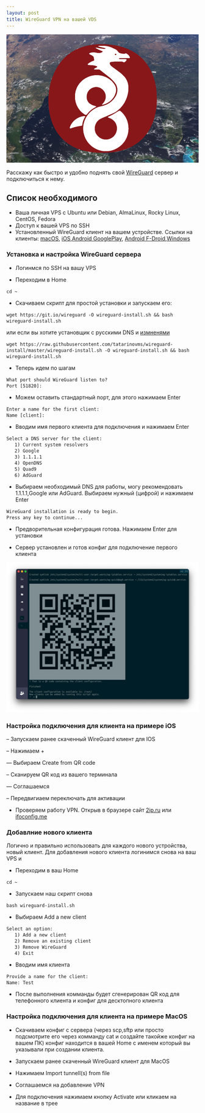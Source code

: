 ```yaml
---
layout: post
title: WireGuard VPN на вашей VDS
---
```

![](https://raw.githubusercontent.com/tatarinovms/tatarinovms.github.io/master/images/posts/WireGuard/logo.png)

Расскажу как быстро и удобно поднять свой [WireGuard](https://www.wireguard.com/) сервер и подключиться к нему.

## Список необходимого 
- Ваша личная VPS c Ubuntu или Debian, AlmaLinux, Rocky Linux, CentOS, Fedora
- Доступ к вашей VPS по SSH
- Установленный WireGuard клиент на вашем устройстве. 
Ссылки на клиенты: [macOS](https://itunes.apple.com/us/app/wireguard/id1451685025?ls=1&mt=12), [iOS](https://itunes.apple.com/us/app/wireguard/id1441195209?ls=1&mt=8),[Android GooglePlay](https://play.google.com/store/apps/details?id=com.wireguard.android), [Android F-Droid](https://f-droid.org/en/packages/com.wireguard.android/),[Windows](https://download.wireguard.com/windows-client/)

### Установка и настройка WireGuard сервера

- Логинмся по SSH на вашу VPS

- Переходим в  Home

```
cd ~
```
- Скачиваем скрипт для простой установки и запускаем его:

```
wget https://git.io/wireguard -O wireguard-install.sh && bash wireguard-install.sh
```

или если вы хотите установщик с русскими DNS и [измненями](https://blog.tatarinov.space/wireguardVPNScripts/)

```
wget https://raw.githubusercontent.com/tatarinovms/wireguard-install/master/wireguard-install.sh -O wireguard-install.sh && bash wireguard-install.sh 
```

- Теперь идем по шагам

```
What port should WireGuard listen to?
Port [51820]: 
```

- Можем оставить стандартный порт, для этого нажимаем Enter

```
Enter a name for the first client:
Name [client]: 
```
- Вводим имя первого клиента для подключения и нажимаем Enter
```
Select a DNS server for the client:
   1) Current system resolvers
   2) Google
   3) 1.1.1.1
   4) OpenDNS
   5) Quad9
   6) AdGuard
```
- Выбираем необходимый DNS для работы, могу рекомендовать 1.1.1.1,Google или AdGuard. Выбираем нужный (цифрой) и нажимаем Enter
```
WireGuard installation is ready to begin.
Press any key to continue...
```
- Предворительная конфигурация готова. Нажимаем Enter для установки

- Сервер установлен и готов конфиг для подключение первого клиента

![](https://raw.githubusercontent.com/tatarinovms/tatarinovms.github.io/master/images/posts/WG/wg.png)

### Настройка подключения для клиента на примере iOS

– Запускаем ранее скаченный WireGuard клиент для IOS


– Нажимаем + 

— Выбираем Create from QR code

– Сканируем QR код из вашего терминала

— Соглашаемся 

– Передвигиаем переключать для активации

- Проверяем работу VPN. Открыв в браузере сайт [2ip.ru](https://2ip.ru) или [ifoconfig.me](https://ifconfig.me/)

### Добавлние нового клиента
Логично и правильно использовать для каждого нового устройства, новый клиент.
Для добавления нового клиента логинимся снова на ваш VPS и
- Переходим в ваш Home

```
cd ~
```

- Запускаем наш скрипт снова

```
bash wireguard-install.sh
```
- Выбираем Add a new client 

```
Select an option:
   1) Add a new client
   2) Remove an existing client
   3) Remove WireGuard
   4) Exit
```
- Вводим имя клиента

``` 
Provide a name for the client:
Name: Test
```
- После выполнения комманды будет сгенерирован QR код для телефонного клиента и конфиг для десктопного клиента

### Настройка подключения для клиента на примере MacOS

- Cкачиваем конфиг с сервера (через scp,sftp или просто подсмотрите его через комманду cat и создайте такойже конфиг на вашем ПК) конфиг находится в вашей Home с именем который вы указывали при создании клиента. 

- Запускаем ранее скаченный WireGuard клиент для MacOS

- Нажимаем Import tunnell(s) from file 

- Соглашаемся на добавление VPN

- Для подключения нажимаем кнопку Activate или кликаем на название в трее
